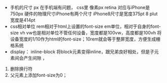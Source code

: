 - 手机的尺寸
px 在手机端有问题，
css里 像素px retina 对应与iPhone是750px
硬件的物理尺寸iPhone有两个尺寸 iPhone8尺寸是宽度375pt 8 plut 宽度是414pt
- css相对单位 rem相对于html上设置的font-size
em单位，相对于自身的font-size
vh vw也是相对单位不管任何设备，宽度都是100vw，高度都是100vh 
将设备宽度的1/10作为html的font-size；10rem就会等于整屏宽度，方便生成栅格系统
- display： inline-block
将block元素变得inline，跟兄弟良好相处，但是子元素间会产生间隙 ，
1. 删除换行符
2. 父元素上添加font-size为0；